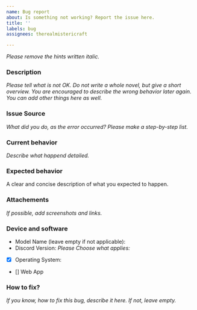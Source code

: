 ```yaml
---
name: Bug report
about: Is something not working? Report the issue here.
title: ''
labels: bug
assignees: therealmistericraft

---
```


*Please remove the hints written italic.*
### Description
*Please tell what is not OK. Do not write a whole novel, but give a short overview. You are encouraged to describe the wrong behavior later again.
You can add other things here as well.*

### Issue Source
*What did you do, as the error occurred?
Please make a step-by-step list.*

### Current behavior
*Describe what happend detailed.*

### Expected behavior
A clear and concise description of what you expected to happen.

### Attachements
*If possible, add screenshots and links.*

### Device and software
* Model Name (leave empty if not applicable): 
* Discord Version:
*Please Choose what applies:*
- [x] Operating System:
- [] Web App

### How to fix?
*If you know, how to fix this bug, describe it here. If not, leave empty.*
